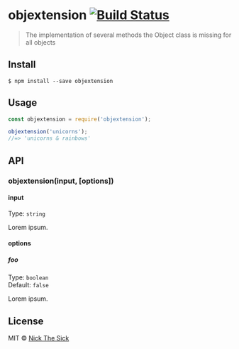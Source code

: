 # objextension [![Build Status](https://travis-ci.org/nperez0111/objextension.svg?branch=master)](https://travis-ci.org/nperez0111/objextension)

> The implementation of several methods the Object class is missing for all objects


## Install

```
$ npm install --save objextension
```


## Usage

```js
const objextension = require('objextension');

objextension('unicorns');
//=> 'unicorns & rainbows'
```


## API

### objextension(input, [options])

#### input

Type: `string`

Lorem ipsum.

#### options

##### foo

Type: `boolean`<br>
Default: `false`

Lorem ipsum.


## License

MIT © [Nick The Sick](http://nickthesick.com)
